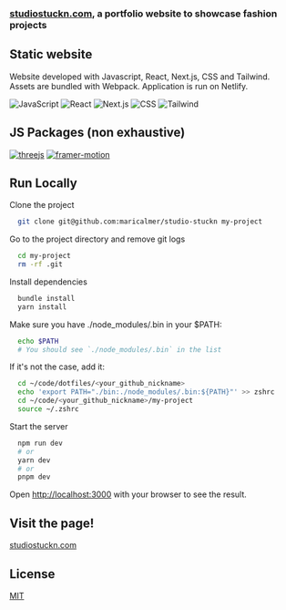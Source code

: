 ### [studiostuckn.com](https://www.studiostuckn.com/), a portfolio website to showcase fashion projects

## Static website

Website developed with Javascript, React, Next.js, CSS and Tailwind. Assets are bundled with Webpack. Application is run on Netlify.

![JavaScript](https://img.shields.io/badge/JavaScript-ES6-yellow?style=for-the-badge&logo=javascript&logoColor=white)
![React](https://img.shields.io/badge/react-18-149eca?style=for-the-badge&logo=react&logoColor=white)
![Next.js](https://img.shields.io/badge/next.js-13-000000?style=for-the-badge&logo=next.js&logoColor=white)
![CSS](https://img.shields.io/badge/CSS-3-264DE4?style=for-the-badge&logo=css3&logoColor=white)
![Tailwind](https://img.shields.io/badge/tailwind-3-38BDF8?style=for-the-badge&logo=tailwindcss&logoColor=white)

## JS Packages (non exhaustive)

[![threejs](https://img.shields.io/badge/three-0.155.0-yellow.svg)](https://classic.yarnpkg.com/en/package/three)
[![framer-motion](https://img.shields.io/badge/framer--motion-10.18.0-yellow.svg)](https://classic.yarnpkg.com/en/package/framer-motion)

## Run Locally

Clone the project

```bash
  git clone git@github.com:maricalmer/studio-stuckn my-project
```

Go to the project directory and remove git logs

```bash
  cd my-project
  rm -rf .git
```

Install dependencies

```bash
  bundle install
  yarn install
```

Make sure you have ./node_modules/.bin in your $PATH:

```bash
  echo $PATH
  # You should see `./node_modules/.bin` in the list
```

If it's not the case, add it:

```bash
  cd ~/code/dotfiles/<your_github_nickname>
  echo 'export PATH="./bin:./node_modules/.bin:${PATH}"' >> zshrc
  cd ~/code/<your_github_nickname>/my-project
  source ~/.zshrc
```

Start the server

```bash
  npm run dev
  # or
  yarn dev
  # or
  pnpm dev
```

Open [http://localhost:3000](http://localhost:3000) with your browser to see the result.

## Visit the page!

[studiostuckn.com](https://www.studiostuckn.com/)

## License

[MIT](https://choosealicense.com/licenses/mit/)
